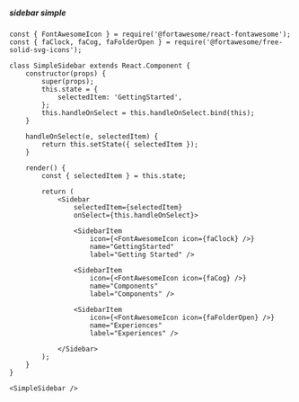 ##### sidebar simple

    const { FontAwesomeIcon } = require('@fortawesome/react-fontawesome');
    const { faClock, faCog, faFolderOpen } = require('@fortawesome/free-solid-svg-icons');

    class SimpleSidebar extends React.Component {
        constructor(props) {
            super(props);
            this.state = {
                selectedItem: 'GettingStarted',
            };
            this.handleOnSelect = this.handleOnSelect.bind(this);
        }

        handleOnSelect(e, selectedItem) {
            return this.setState({ selectedItem });
        }

        render() {
            const { selectedItem } = this.state;

            return (
                <Sidebar
                    selectedItem={selectedItem}
                    onSelect={this.handleOnSelect}>

                    <SidebarItem
                        icon={<FontAwesomeIcon icon={faClock} />}
                        name="GettingStarted"
                        label="Getting Started" />

                    <SidebarItem
                        icon={<FontAwesomeIcon icon={faCog} />}
                        name="Components"
                        label="Components" />

                    <SidebarItem
                        icon={<FontAwesomeIcon icon={faFolderOpen} />}
                        name="Experiences"
                        label="Experiences" />

                </Sidebar>
            );
        }
    }

    <SimpleSidebar />
